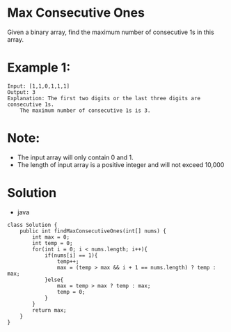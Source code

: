 # Max Consecutive Ones

Given a binary array, find the maximum number of consecutive 1s in this array.

# Example 1:
    Input: [1,1,0,1,1,1]
    Output: 3
    Explanation: The first two digits or the last three digits are consecutive 1s.
        The maximum number of consecutive 1s is 3.
    
# Note:
* The input array will only contain 0 and 1.
* The length of input array is a positive integer and will not exceed 10,000

# Solution
* java
```
class Solution {
    public int findMaxConsecutiveOnes(int[] nums) {
        int max = 0;
        int temp = 0;
        for(int i = 0; i < nums.length; i++){
            if(nums[i] == 1){
                temp++;
                max = (temp > max && i + 1 == nums.length) ? temp : max;
            }else{
                max = temp > max ? temp : max;
                temp = 0;
            }
        }
        return max;
    }
}
```
